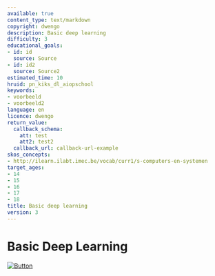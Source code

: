 ```yaml
---
available: true
content_type: text/markdown
copyright: dwengo
description: Basic deep learning
difficulty: 3
educational_goals:
- id: id
  source: Source
- id: id2
  source: Source2
estimated_time: 10
hruid: pn_kiks_dl_aiopschool
keywords:
- voorbeeld
- voorbeeld2
language: en
licence: dwengo
return_value:
  callback_schema:
    att: test
    att2: test2
  callback_url: callback-url-example
skos_concepts:
- http://ilearn.ilabt.imec.be/vocab/curr1/s-computers-en-systemen
target_ages:
- 14
- 15
- 16
- 17
- 18
title: Basic deep learning
version: 3
---
```

# Basic Deep Learning

[![](embed/Button.png "Button")](https://kiks.ilabt.imec.be/jupyterhub/?id=1700_en "Notebooks KIKS Deep Learning")